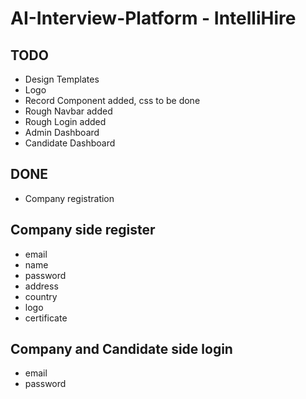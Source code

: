 # AI-Interview-Platform - IntelliHire

## TODO

- Design Templates
- Logo
- Record Component added, css to be done
- Rough Navbar added
- Rough Login added
- Admin Dashboard
- Candidate Dashboard

## DONE

- Company registration

## Company side register

- email
- name
- password
- address
- country
- logo
- certificate

## Company and Candidate side login

- email
- password
